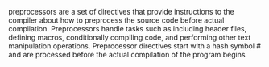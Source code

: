 preprocessors are a set of directives that provide instructions to the compiler about how to preprocess the source code before actual compilation. Preprocessors handle tasks such as including header files, defining macros, conditionally compiling code, and performing other text manipulation operations. Preprocessor directives start with a hash symbol # and are processed before the actual compilation of the program begins
